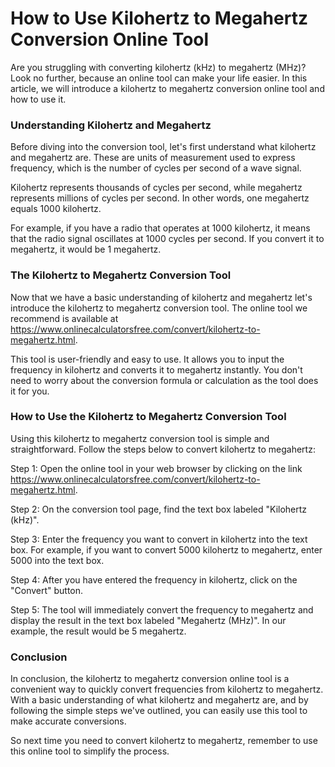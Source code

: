 How to Use Kilohertz to Megahertz Conversion Online Tool
========================================================

Are you struggling with converting kilohertz (kHz) to megahertz (MHz)? Look no further, because an online tool can make your life easier. In this article, we will introduce a kilohertz to megahertz conversion online tool and how to use it.

### Understanding Kilohertz and Megahertz

Before diving into the conversion tool, let's first understand what kilohertz and megahertz are. These are units of measurement used to express frequency, which is the number of cycles per second of a wave signal.

Kilohertz represents thousands of cycles per second, while megahertz represents millions of cycles per second. In other words, one megahertz equals 1000 kilohertz.

For example, if you have a radio that operates at 1000 kilohertz, it means that the radio signal oscillates at 1000 cycles per second. If you convert it to megahertz, it would be 1 megahertz.

### The Kilohertz to Megahertz Conversion Tool

Now that we have a basic understanding of kilohertz and megahertz let's introduce the kilohertz to megahertz conversion tool. The online tool we recommend is available at <https://www.onlinecalculatorsfree.com/convert/kilohertz-to-megahertz.html>.

This tool is user-friendly and easy to use. It allows you to input the frequency in kilohertz and converts it to megahertz instantly. You don't need to worry about the conversion formula or calculation as the tool does it for you.

### How to Use the Kilohertz to Megahertz Conversion Tool

Using this kilohertz to megahertz conversion tool is simple and straightforward. Follow the steps below to convert kilohertz to megahertz:

Step 1: Open the online tool in your web browser by clicking on the link <https://www.onlinecalculatorsfree.com/convert/kilohertz-to-megahertz.html>.

Step 2: On the conversion tool page, find the text box labeled "Kilohertz (kHz)".

Step 3: Enter the frequency you want to convert in kilohertz into the text box. For example, if you want to convert 5000 kilohertz to megahertz, enter 5000 into the text box.

Step 4: After you have entered the frequency in kilohertz, click on the "Convert" button.

Step 5: The tool will immediately convert the frequency to megahertz and display the result in the text box labeled "Megahertz (MHz)". In our example, the result would be 5 megahertz.

### Conclusion

In conclusion, the kilohertz to megahertz conversion online tool is a convenient way to quickly convert frequencies from kilohertz to megahertz. With a basic understanding of what kilohertz and megahertz are, and by following the simple steps we've outlined, you can easily use this tool to make accurate conversions.

So next time you need to convert kilohertz to megahertz, remember to use this online tool to simplify the process.